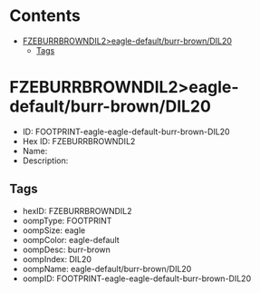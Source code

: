 



Contents
========

* [FZEBURRBROWNDIL2>eagle-default/burr-brown/DIL20](#fzeburrbrowndil2eagle-defaultburr-browndil20)
	* [Tags](#tags)

# FZEBURRBROWNDIL2>eagle-default/burr-brown/DIL20

- ID: FOOTPRINT-eagle-eagle-default-burr-brown-DIL20
- Hex ID: FZEBURRBROWNDIL2
- Name: 
- Description: 

## Tags

- hexID: FZEBURRBROWNDIL2
- oompType: FOOTPRINT
- oompSize: eagle
- oompColor: eagle-default
- oompDesc: burr-brown
- oompIndex: DIL20
- oompName: eagle-default/burr-brown/DIL20
- oompID: FOOTPRINT-eagle-eagle-default-burr-brown-DIL20

